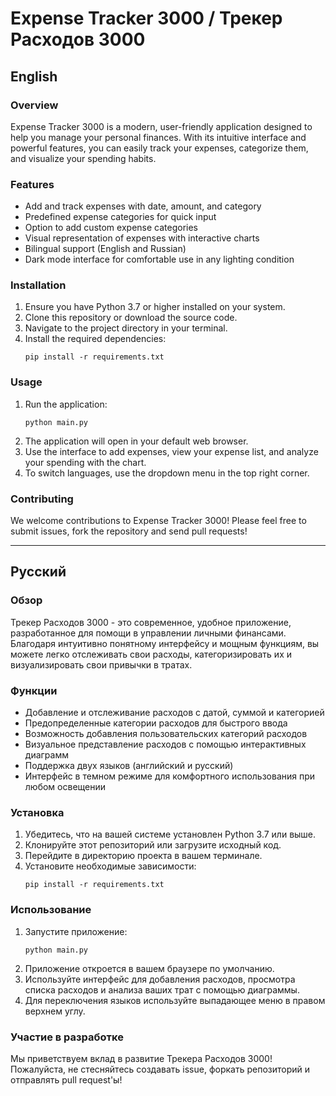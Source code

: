# Expense Tracker 3000 / Трекер Расходов 3000

## English

### Overview

Expense Tracker 3000 is a modern, user-friendly application designed to help you manage your personal finances. With its intuitive interface and powerful features, you can easily track your expenses, categorize them, and visualize your spending habits.

### Features

- Add and track expenses with date, amount, and category
- Predefined expense categories for quick input
- Option to add custom expense categories
- Visual representation of expenses with interactive charts
- Bilingual support (English and Russian)
- Dark mode interface for comfortable use in any lighting condition

### Installation

1. Ensure you have Python 3.7 or higher installed on your system.
2. Clone this repository or download the source code.
3. Navigate to the project directory in your terminal.
4. Install the required dependencies:
   ```
   pip install -r requirements.txt
   ```

### Usage

1. Run the application:
   ```
   python main.py
   ```
2. The application will open in your default web browser.
3. Use the interface to add expenses, view your expense list, and analyze your spending with the chart.
4. To switch languages, use the dropdown menu in the top right corner.

### Contributing

We welcome contributions to Expense Tracker 3000! Please feel free to submit issues, fork the repository and send pull requests!

---

## Русский

### Обзор

Трекер Расходов 3000 - это современное, удобное приложение, разработанное для помощи в управлении личными финансами. Благодаря интуитивно понятному интерфейсу и мощным функциям, вы можете легко отслеживать свои расходы, категоризировать их и визуализировать свои привычки в тратах.

### Функции

- Добавление и отслеживание расходов с датой, суммой и категорией
- Предопределенные категории расходов для быстрого ввода
- Возможность добавления пользовательских категорий расходов
- Визуальное представление расходов с помощью интерактивных диаграмм
- Поддержка двух языков (английский и русский)
- Интерфейс в темном режиме для комфортного использования при любом освещении

### Установка

1. Убедитесь, что на вашей системе установлен Python 3.7 или выше.
2. Клонируйте этот репозиторий или загрузите исходный код.
3. Перейдите в директорию проекта в вашем терминале.
4. Установите необходимые зависимости:
   ```
   pip install -r requirements.txt
   ```

### Использование

1. Запустите приложение:
   ```
   python main.py
   ```
2. Приложение откроется в вашем браузере по умолчанию.
3. Используйте интерфейс для добавления расходов, просмотра списка расходов и анализа ваших трат с помощью диаграммы.
4. Для переключения языков используйте выпадающее меню в правом верхнем углу.

### Участие в разработке

Мы приветствуем вклад в развитие Трекера Расходов 3000! Пожалуйста, не стесняйтесь создавать issue, форкать репозиторий и отправлять pull request'ы!
